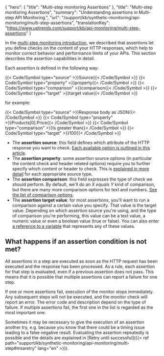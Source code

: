 {
  "hero": {
    "title": "Multi-step monitoring Assertions"
  },
  "title": "Multi-step monitoring Assertions",
  "summary": "Understanding assertions in Multi-step API Monitoring.",
  "url": "/support/kb/synthetic-monitoring/api-monitoring/multi-step-assertions",
  "translationKey": "https://www.uptrends.com/support/kb/api-monitoring/multi-step-assertions"
}

In the [multi-step monitoring introduction](/support/kb/synthetic-monitoring/api-monitoring/multi-step), we described that assertions let you define checks on the content of your HTTP responses, which help to monitor correct behavior and performance limits of your APIs. This section describes the assertion capabilities in detail.

Each assertion is defined in the following way:

{{< Code/Symbol type="source" >}}Source{{< /Code/Symbol >}} {{< Code/Symbol type="property" >}}property{{< /Code/Symbol >}} {{< Code/Symbol type="comparison" >}}comparison{{< /Code/Symbol >}} {{< Code/Symbol type="target" >}}target value{{< /Code/Symbol >}} 

for example:

{{< Code/Symbol type="source" >}}Response body as JSON{{< /Code/Symbol >}} {{< Code/Symbol type="property" >}}Products\[0\].Price{{< /Code/Symbol >}} {{< Code/Symbol type="comparison" >}}Is greater than{{< /Code/Symbol >}} {{< Code/Symbol type="target" >}}100{{< /Code/Symbol >}} 

-   The **assertion source**: this field defines which attribute of the HTTP response you want to check. [Each available option is outlined in this article](/support/kb/synthetic-monitoring/api-monitoring/multi-step-sources).
-   The **assertion property**: some assertion source options (in particular the content check and header related options) require you to further specify which content or header to check. This is [explained in more detail](/support/kb/synthetic-monitoring/api-monitoring/multi-step-sources) for each appropriate source type.
-   The **assertion comparison**: this field expresses the type of check we should perform. By default, we'll do an *X equals Y* kind of comparison, but there are many more comparison options for text and numbers. [See the list of comparison options](/support/kb/synthetic-monitoring/api-monitoring/multi-step-comparison-operations).
-   The **assertion target value**: for most assertions, you'll want to run a comparison against a certain value you specify. That value is the target value. Depending on which assertion source you're using, and the type of comparison you're performing, this value can be a text value, a numeric value or even a boolean value (true or false). You can also enter [a reference to a variable](/support/kb/synthetic-monitoring/api-monitoring/multi-step-variables) that represents any of these values.

## What happens if an assertion condition is not met?

All assertions in a step are executed as soon as the HTTP request has been executed and the response has been processed. As a rule, each assertion for that step is evaluated, even if a previous assertion does not pass. This means that it is possible that multiple assertions can report a failure for one step.

If one or more assertions fail, execution of the monitor stops immediately. Any subsequent steps will not be executed, and the monitor check will report an error. The error code and description depend on the type of failure. If multiple assertions fail, the first one in the list is regarded as the most important one.

Sometimes it may be necessary to give the execution of an assertion another try, e.g. because you know that there could be a timing issue leading to a false negative result. Evaluating the assertion repeatedly is possible and the details are explained in [Retry until successful]({{< ref path="support/kb/synthetic-monitoring/api-monitoring/multi-step#msaretry" lang="en" >}}).